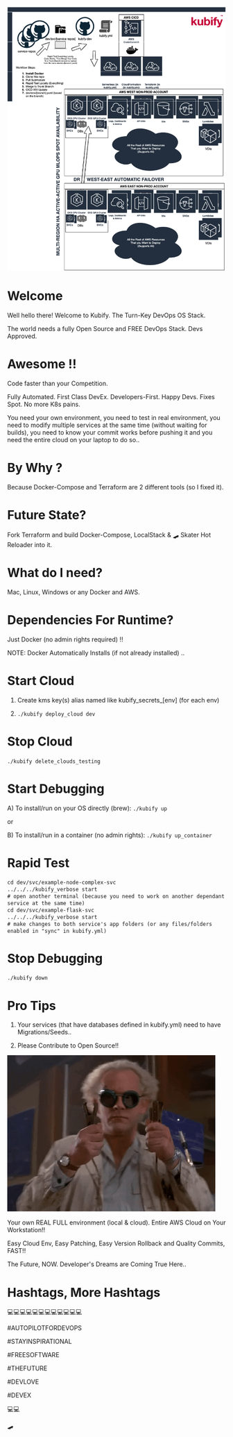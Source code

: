 ![TURN_KEY_DEVOPS_RAPID_TESTER](./docs/img/README_md_imgs/kubify-arch.drawio.png)


# Welcome

Well hello there! Welcome to Kubify. The Turn-Key DevOps OS Stack.

The world needs a fully Open Source and FREE DevOps Stack. Devs Approved.


# Awesome !!

Code faster than your Competition. 

Fully Automated. First Class DevEx. Developers-First. Happy Devs. Fixes Spot. No more K8s pains.

You need your own environment, you need to test in real environment, you need to modify multiple services at the same time (without waiting for builds), you need to know your commit works before pushing it and you need the entire cloud on your laptop to do so..


# By Why ?
 
Because Docker-Compose and Terraform are 2 different tools (so I fixed it).
 

# Future State?
 
Fork Terraform and build Docker-Compose, LocalStack & 🛹 Skater Hot Reloader into it.
 
 
# What do I need?
 
Mac, Linux, Windows or any Docker and AWS.
 
 
# Dependencies For Runtime?

Just Docker (no admin rights required) !!

NOTE: Docker Automatically Installs (if not already installed) ..
 

# Start Cloud
 
1) Create kms key(s) alias named like kubify_secrets_[env] (for each env)

2) `./kubify deploy_cloud dev`
 

# Stop Cloud

`./kubify delete_clouds_testing`
 

# Start Debugging
 
A) To install/run on your OS directly (brew): `./kubify up`
 
or
 
B) To install/run in a container (no admin rights): `./kubify up_container`


# Rapid Test

```
cd dev/svc/example-node-complex-svc
../../../kubify_verbose start
# open another terminal (because you need to work on another dependant service at the same time)
cd dev/svc/example-flask-svc
../../../kubify_verbose start
# make changes to both service's app folders (or any files/folders enabled in "sync" in kubify.yml)
```


# Stop Debugging

`./kubify down`


# Pro Tips

1) Your services (that have databases defined in kubify.yml) need to have Migrations/Seeds..

2) Please Contribute to Open Source!!


![FUTUREOFDEVOPS9000](./docs/img/README_md_imgs/the-future.gif)

Your own REAL FULL environment (local & cloud). Entire AWS Cloud on Your Workstation!!

Easy Cloud Env, Easy Patching, Easy Version Rollback and Quality Commits, FAST!!

The Future, NOW. Developer's Dreams are Coming True Here..
 
 
# Hashtags, More Hashtags

💻💻💻💻💻💻💻💻💻💻💻💻

#AUTOPILOTFORDEVOPS

#STAYINSPIRATIONAL

#FREESOFTWARE

#THEFUTURE

#DEVLOVE

#DEVEX

💻💻
 
🛹
 

